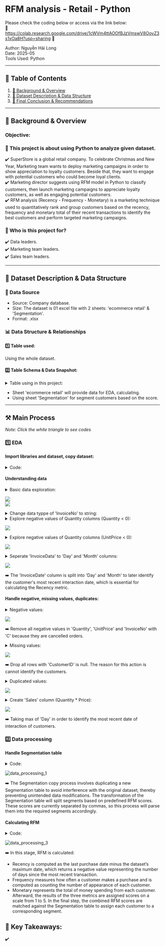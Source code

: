# RFM analysis - Retail - Python

Please check the coding below or access via the link below:  
🔗 https://colab.research.google.com/drive/1cWVm4ttAOOfBJzVmswV8OovZ3s1xOa8H?usp=sharing 🔗    

Author: Nguyễn Hải Long  
Date: 2025-05  
Tools Used: Python  

---

## 📑 Table of Contents  
1. [📌 Background & Overview](#-background--overview)  
2. [📂 Dataset Description & Data Structure](#-dataset-description--data-structure)  
3. [🔎 Final Conclusion & Recommendations](#-final-conclusion--recommendations)

---

## 📌 Background & Overview  

### Objective:
### 📖 This project is about using Python to analyze given dataset.

✔️ SuperStore is a global retail company. To celebrate Christmas and New Year, Marketing team wants to deploy marketing campaigns in order to show appreciation to loyalty customers. Beside that, they want to engage with potential customers who could become loyal clients.  
✔️ Marketing director suggests using RFM model in Python to classify customers, then launch marketing campaigns to appreciate loyalty customers, as well as engaging potential customers.  
✔️ RFM analysis (Recency - Frequency - Monetary) is a marketing technique used to quantitatively rank and group customers based on the recency, frequency and monetary total of their recent transactions to identify the best customers and perform targeted marketing campaigns.  

### 👤 Who is this project for?  

✔️ Data leaders.  
✔️ Marketing team leaders.  
✔️ Sales team leaders.  

---

## 📂 Dataset Description & Data Structure  

### 📌 Data Source  
- Source: Company database.  
- Size: The dataset is 01 excel file with 2 sheets: 'ecommerce retail' & 'Segmentation'.  
- Format: .xlsx

### 📊 Data Structure & Relationships  
#### 1️⃣ Table used: 
Using the whole dataset.  

#### 2️⃣ Table Schema & Data Snapshot:  
<details>
 <summary>Table using in this project:</summary>

Sheet 'ecommercer  retail'  

| Field Name | Data Type | Description |
|------------|-----------|-------------|
| InvoiceNo | object | Invoice number. Nominal, a 6-digit integral number uniquely assigned to each transaction. If this code starts with letter 'C', it indicates a cancellation. |
| StockCode | object | Product (item) code. Nominal, a 5-digit integral number uniquely assigned to each distinct product. |
| Description | object | Product (item) name. Nominal. |
| Quantity | int64 | The quantities of each product (item) per transaction. Numeric. |
| InvoiceDate | datetime64 | Invoice Date and time. Numeric, the day and time when each transaction was generated. |
| UnitPrice | float64 | Unit price. Numeric, Product price per unit in sterling. |
| CustomerID | float64 | Customer number. Nominal, a 5-digit integral number uniquely assigned to each customer. |
| Country | object | Country name. Nominal, the name of the country where each customer resides. |

Sheet 'Segmentation'

| Segment | RFM Score |
|---------|-----------|
| Champions | 555, 554, 544, 545, 454, 455, 445 |
| Loyal	| 543, 444, 435, 355, 354, 345, 344, 335 |
| Potential Loyalist	| 553, 551, 552, 541, 542, 533, 532, 531, 452, 451, 442, 441, 431, 453, 433, 432, 423, 353, 352, 351, 342, 341, 333, 323 |
| New Customers	| 512, 511, 422, 421, 412, 411, 311 |
| Promising	| 525, 524, 523, 522, 521, 515, 514, 513, 425,424, 413,414,415, 315, 314, 313 |
| Need Attention	| 535, 534, 443, 434, 343, 334, 325, 324 |
| About To Sleep	| 331, 321, 312, 221, 213, 231, 241, 251 |
| At Risk	| 255, 254, 245, 244, 253, 252, 243, 242, 235, 234, 225, 224, 153, 152, 145, 143, 142, 135, 134, 133, 125, 124 |
| Cannot Lose Them	| 155, 154, 144, 214,215,115, 114, 113 |
| Hibernating customers	| 332, 322, 233, 232, 223, 222, 132, 123, 122, 212, 211 |
| Lost customers	| 111, 112, 121, 131,141,151 |

</details>

- Sheet 'ecommerce retail' will provide data for EDA, calculating.  
- Using sheet 'Segmentation' for segment customers based on the score.

---

## ⚒️ Main Process  

*Note: Click the white triangle to see codes*  

### 1️⃣ EDA

#### Import libraries and dataset, copy dataset:
<details>
 <summary>Code:</summary>
  
```
# import libraries
import pandas as pd
import numpy as np
from google.colab import drive
import matplotlib.pyplot as plt
import seaborn as sns

# import excel files with sheet name 'ecommerce retail'
drive.mount('/content/drive')

path = '/content/drive/MyDrive/DAC K34/Python/Project_3/ecommerce retail.xlsx'
ecommerce_retail = pd.read_excel (path, sheet_name ='ecommerce retail')

#copy dataframe
df = ecommerce_retail.copy()
```
</details>  

#### Understanding data    
<details>
 <summary>Basic data exploration:</summary>

```
df.head()

# show rows and columns count
print(f'Rows count: {df.shape[0]}\nColums count: {df.shape[1]}')

# show data type
df.info()

# further checking on columns
df.shape
df.describe()

# check null values
df.isnull().sum()

# check unique values
## print the percentage of unique
num_unique = df.nunique().sort_values()
print('')
print('---Percentage of unique values (%)---')
print(100/num_unique)

# check missing data
missing_value = df.isnull().sum().sort_values(ascending = False)
missing_percent = df.isnull().mean().sort_values(ascending = False)
print('')
print('---Number of missing values in each column---')
print(missing_value)
print('')
print('---Percentage of missing values (%)---')
if missing_percent.sum():
  print(missing_percent[missing_percent > 0] * 100)
else:
  print('None')

# check for duplicates
## show number of duplicated rows
print('')
print(f'Number of entirely duplicated rows: {df.duplicated().sum()}')
## show all duplicated rows
df[df.duplicated()]
```

 </details>

![](https://github.com/longnguyen0102/photo/blob/main/RFM_analysis-retail-python/RFM_analysis-retail-python_eda_1.png)  
![](https://github.com/longnguyen0102/photo/blob/main/RFM_analysis-retail-python/RFM_analysis-retail-python_eda_2.png)

<details>
 <summary>Change data typpe of 'InvoiceNo' to string:</summary>

```
# change data type of Invoice No to string
df['InvoiceNo'] = df['InvoiceNo'].astype(str)
```

</details>

<details>
 <summary>Explore negative values of Quantity columns (Quantity < 0):</summary>
  
```
# print out some rows where Quantity < 0
print('Some rows have Quantity < 0')
print(df[df['Quantity']<0].head())


# further checking
## make a new column: True if InvoiceNo has 'C', False if InvoiceNo has no 'C'
df['Cancellation'] = df['InvoiceNo'].str.contains('C')

## check InvoiceNo has 'C' and Quantity < 0
print(df[(df['Cancellation'] == True) & (df['Quantity'] < 0)].head())
print('asoidfbao',df['CustomerID'].isna().sum())

## check InvoiceNo has no 'C' and Quantity < 0
print(df[(df['Cancellation'] == False) & (df['Quantity'] < 0)].head())
```

</details>

![](https://github.com/longnguyen0102/photo/blob/main/RFM_analysis-retail-python/RFM_analysis-retail-python_eda_3.png)

<details>
 <summary>Explore negative values of Quantity columns (UnitPrice < 0):</summary>
  
```
# print out some rows where Quantity < 0
print('Some rows have UnitPrice < 0')
print(df[df['UnitPrice'] < 0].head())
```

</details>

![](https://github.com/longnguyen0102/photo/blob/main/RFM_analysis-retail-python/RFM_analysis-retail-python_eda_4.png)

<details>
 <summary>Seperate 'InvoiceData' to 'Day' and 'Month' columns:</summary>
  
```
# seperate InvoiceDate to Day and Month columns
df['Day'] = pd.to_datetime(df.InvoiceDate).dt.date
df['Month'] = df['Day'].apply(lambda x: str(x)[:-3])
df.head()
```

</details>

![](https://github.com/longnguyen0102/photo/blob/main/RFM_analysis-retail-python/RFM_analysis-retail-python_eda_5.png)

➡️ The 'InvoiceDate' column is split into 'Day' and 'Month' to later identify the customer's most recent interaction date, which is essential for calculating the Recency metric.  

#### Handle negative, missing values, duplicates:  

<details>
 <summary>Negative values:</summary>
  
```
# change data type
df['StockCode'] = df['StockCode'].astype(str)
df['Description'] = df['Description'].astype(str)
df['CustomerID'] = df['CustomerID'].astype(str)
df['Country'] = df['Country'].astype(str)

# drop negative values in Quantity and UnitPrice column
df = df[df['Quantity'] > 0]
df = df[df['UnitPrice'] > 0]

# drop InvoiceNo with C
df = df[df['Cancellation'] == False]

# replace NaN
df = df.replace('nan', None)
df = df.replace('Nan', None)

df.info()
```

</details>

![](https://github.com/longnguyen0102/photo/blob/main/RFM_analysis-retail-python/RFM_analysis-retail-python_eda_6.png)

➡️ Remove all negative values in 'Quantity', 'UnitPrice' and 'InvoiceNo' with 'C' because they are cancelled orders.  

<details>
 <summary>Missing values:</summary>
  
```
# show up some rows with missing values
print('---Some rows with missing values---')
df_null = df.isnull()
rows_with_null = df_null.any(axis=1)
df_with_null = df[rows_with_null]
print(df_with_null.head(10))
```
![](https://github.com/longnguyen0102/photo/blob/main/RFM_analysis-retail-python/RFM_analysis-retail-python_eda_7.png)

```
# drop rows with CustomerID == None
df_no_na = df.drop(df[df['CustomerID'].isnull()].index)
df_no_na
```
</details>

![](https://github.com/longnguyen0102/photo/blob/main/RFM_analysis-retail-python/RFM_analysis-retail-python_eda_8.png)

➡️ Drop all rows with 'CustomerID' is null. The reason for this action is cannot identify the customers.  

<details>
 <summary>Duplicated values:</summary>
  
```
# locate the values are not duplicated in the selected columns
df_no_dup = df_no_na.loc[~df.duplicated(subset = ['InvoiceNo','StockCode','InvoiceDate','UnitPrice','CustomerID','Country'])].reset_index(drop=True).copy()

# check an example of duplicate in InvoiceNo
df_no_dup.query('InvoiceNo == "536365"')

df_no_dup.query('InvoiceNo == "581587"')
```

![](https://github.com/longnguyen0102/photo/blob/main/RFM_analysis-retail-python/RFM_analysis-retail-python_eda_9.png)

```
# drop duplicates, keep the first row of subset
df_main = df.drop_duplicates(subset=["InvoiceNo", "StockCode","InvoiceDate","CustomerID"], keep = 'first')

df_main.head()
```

</details>

![](https://github.com/longnguyen0102/photo/blob/main/RFM_analysis-retail-python/RFM_analysis-retail-python_eda_10.png)

<details>
 <summary>Create 'Sales' column (Quantity * Price):</summary>
  
```
# create Sales column (Quantity * UnitPrice)
df_main['Sales'] = df_main.Quantity * df.UnitPrice

# take max('Day') for recently interaction of customer
last_day = df_main.Day.max()

last_day
df_main
```

</details>

![](https://github.com/longnguyen0102/photo/blob/main/RFM_analysis-retail-python/RFM_analysis-retail-python_eda_11.png)

➡️ Taking max of 'Day' in order to identify the most recent date of interaction of customers.  

### 2️⃣ Data processing  

#### Handle Segmentation table  

<details>
 <summary>Code:</summary>  

```
# import excel files with sheet name 'Segmentation'
segmentation = pd.read_excel (path, sheet_name ='Segmentation')

# copy dataframe
df_seg = segmentation

# transform Segmentation
df_seg['RFM Score'] = df_seg['RFM Score'].str.split(',')
df_seg = df_seg.explode('RFM Score').reset_index(drop=True)

df_seg.head()
```

</details>

![data_processing_1](https://github.com/longnguyen0102/photo/blob/main/RFM_analysis-retail-python/RFM_analysis-retail-python_data_processing_1.png)  

➡️ The Segmentation copy process involves duplicating a new Segmentation table to avoid interference with the original dataset, thereby preventing unintended data modifications. The transformation of the Segmentation table will split segments based on predefined RFM scores. These scores are currently separated by commas, so this process will parse them into the required segments accordingly.  

#### Calculating RFM

<details>
 <summary>Code:</summary>
 
```
# determining Recency, Frequency, Monetary
df_RFM = df_main.groupby('CustomerID').agg(
    Recency = ('Day', lambda x: last_day - x.max()),
    Frequency = ('CustomerID','count'),
    Monetary = ('Sales','sum'),
    Start_Date = ('Day','min')
).reset_index()

df_RFM['Recency'] = df_RFM['Recency'].dt.days.astype('int16')
# take opposite of Recency
df_RFM['Reverse_Recency'] = -df_RFM['Recency']
df_RFM['Start_Date'] = pd.to_datetime(df_RFM.Start_Date)

# label R, F, M
df_RFM['R'] = pd.qcut(df_RFM['Reverse_Recency'], 5, labels = range(1,6)).astype(str)
df_RFM['F'] = pd.qcut(df_RFM['Frequency'], 5, labels = range(1,6)).astype(str)
df_RFM['M'] = pd.qcut(df_RFM['Monetary'], 5, labels = range(1,6)).astype(str)
df_RFM['RFM'] = df_RFM.R + df_RFM.F + df_RFM.M

df_RFM.head()
```
![data_processing_2](https://github.com/longnguyen0102/photo/blob/main/RFM_analysis-retail-python/RFM_analysis-retail-python_data_processing_2.png)

```
# clear space
df_seg['RFM Score'] = df_seg['RFM Score'].str.strip()

# merge with Segementation for comparison
df_RFM_final = df_RFM.merge(df_seg, how='left', left_on='RFM', right_on='RFM Score')

df_RFM_final.head()
```

</details>

![data_processing_3](https://github.com/longnguyen0102/photo/blob/main/RFM_analysis-retail-python/RFM_analysis-retail-python_data_processing_3.png)

➡️ In this stage, RFM is calculated:  
- Recency is computed as the last purchase date minus the dataset’s maximum date, which returns a negative value representing the number of days since the most recent transaction.  
- Frequency measures how often a customer makes a purchase and is computed as counting the number of appearance of each customer.  
- Monetary represents the total of money spending from each customer.
Afterward, the results of the three metrics are assigned scores on a scale from 1 to 5.
In the final step, the combined RFM scores are matched against the Segmentation table to assign each customer to a corresponding segment.  


## 📌 Key Takeaways:  
✔️ 
